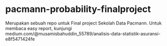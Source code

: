 # pacmann-probability-finalproject
Merupakan sebuah repo untuk Final project Sekolah Data Pacmann.
Untuk membaca easy report, kunjungi medium.com/@musamisbahuddin_55789/analisis-data-statistik-asuransi-e8f5471424fe
